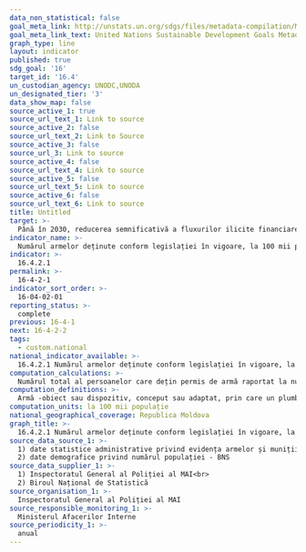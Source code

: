 ```yaml
---
data_non_statistical: false
goal_meta_link: http://unstats.un.org/sdgs/files/metadata-compilation/Metadata-Goal-16.pdf
goal_meta_link_text: United Nations Sustainable Development Goals Metadata (pdf 1361kB)
graph_type: line
layout: indicator
published: true
sdg_goal: '16'
target_id: '16.4'
un_custodian_agency: UNODC,UNODA
un_designated_tier: '3'
data_show_map: false
source_active_1: true
source_url_text_1: Link to source
source_active_2: false
source_url_text_2: Link to Source
source_active_3: false
source_url_3: Link to source
source_active_4: false
source_url_text_4: Link to source
source_active_5: false
source_url_text_5: Link to source
source_active_6: false
source_url_text_6: Link to source
title: Untitled
target: >-
  Până în 2030, reducerea semnificativă a fluxurilor ilicite financiare și de armament, consolidarea  recuperării și returnării bunurilor furate și combaterea tuturor formelor de crimă organizată
indicator_name: >-
  Numărul armelor deținute conform legislației în vigoare, la 100 mii populație
indicator: >-
  16.4.2.1
permalink: >-
  16-4-2-1
indicator_sort_order: >-
  16-04-02-01
reporting_status: >-
  complete
previous: 16-4-1
next: 16-4-2-2
tags:
  - custom.national
national_indicator_available: >-
  16.4.2.1 Numărul armelor deținute conform legislației în vigoare, la 100 mii populație
computation_calculations: >-
  Numărul total al persoanelor care dețin permis de armă raportat la numărul total al populației *100000.
computation_definitions: >-
  Armă -obiect sau dispozitiv, conceput sau adaptat, prin care un plumb, un glonț ori un alt proiectil sau o substanță nocivă gazoasă, lichidă ori în altă stare, pot fi descărcate cu ajutorul unei presiuni explozive, gazoase sau atmosferice ori prin intermediul unor alți agenți propulsori, în măsura în care se regăsește în una din categoriile prevăzute la anexa nr. 1 din Legea  nr. 130 nr.130 din  08.06.2012 privind regimul armelor și al munițiilor cu destinație civilă. Permis de armă – document, emis în condițiile legii de autoritatea competentă, prin care o persoană fizică sau juridică dovedește dreptul de a deține și/sau, după caz, de a purta și folosi arme letale sau arme neletale ale căror tip, marcă, model, calibru și număr de serie sunt înscrise în acest document. Ministerul Afacerilor Interne este autoritatea competentă care exercită autorizarea, evidența, controlul și supravegherea privind deținerea, portul și folosirea armelor și a munițiilor, precum și privind operațiunile cu acestea, fiind unica autoritate competentă care reprezintă Republica Moldova în cadrul transferurilor și notificărilor privind armele și munițiile.
computation_units: la 100 mii populație
national_geographical_coverage: Republica Moldova
graph_title: >-
  16.4.2.1 Numărul armelor deținute conform legislației în vigoare, la 100 mii populație
source_data_source_1: >-
  1) date statistice administrative privind evidența armelor și munițiilor cu destinație civilă - MAI<br> 
  2) date demografice privind numărul populației - BNS
source_data_supplier_1: >-
  1) Inspectoratul General al Poliției al MAI<br> 
  2) Biroul Național de Statistică
source_organisation_1: >-
  Inspectoratul General al Poliției al MAI
source_responsible_monitoring_1: >-
  Ministerul Afacerilor Interne
source_periodicity_1: >-
  anual
---
```

